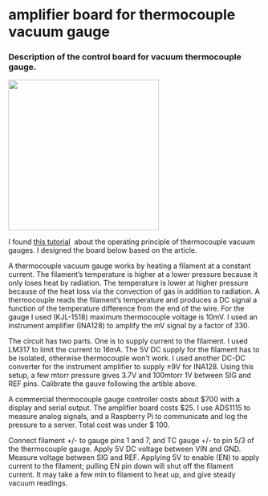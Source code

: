# amplifier board for thermocouple vacuum gauge

### Description of the control board for vacuum thermocouple gauge.

<img src="https://onolab-client.vercel.app/img/VacuumGaugeBoard.jpg" width="300px"/>

I found <a href="http://www.belljar.net/tcgauge.htm">
this tutorial</a>  about the operating principle of thermocouple vacuum gauges. I designed the board below based on the article. 

A thermocouple vacuum gauge works by heating a filament at a constant current. The filament’s temperature is higher at a lower pressure because it only loses heat by radiation. The temperature is lower at higher pressure because of the heat loss via the convection of gas in addition to radiation. A thermocouple reads the filament’s temperature and produces a DC signal a function of the temperature difference from the end of the wire. For the gauge I used (KJL-1518) maximum thermocouple voltage is 10mV. I used an instrument amplifier (INA128) to amplify the mV signal by a factor of 330.

The circuit has two parts. One is to supply current to the filament. I used LM317 to limit the current to 16mA. The 5V DC supply for the filament has to be isolated, otherwise thermocouple won't work. I used another DC-DC converter for the instrument amplifier to supply ±9V for INA128. Using this setup, a few mtorr pressure gives 3.7V and 100mtorr 1V between SIG and REF pins. Calibrate the gauve following the artible above.  

A commercial thermocouple gauge controller costs about $700 with a display and serial output. The amplifier board costs $25. I use ADS1115 to measure analog signals, and a Raspberry Pi to communicate and log the pressure to a server. Total cost was under $ 100. 

Connect filament +/- to gauge pins 1 and 7, and TC gauge +/- to pin 5/3 of the thermocouple gauge. Apply 5V DC voltage between VIN and GND. Measure voltage between SIG and REF. Applying 5V to enable (EN) to apply current to the filament; pulling EN pin down will shut off the filament current. It may take a few min to filament to heat up, and give steady vacuum readings.    
 







